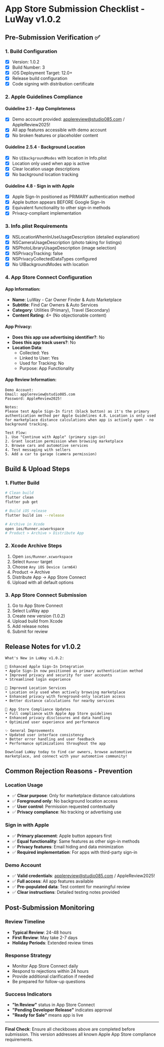 # App Store Submission Checklist - LuWay v1.0.2

## Pre-Submission Verification ✅

### 1. Build Configuration
- [x] Version: 1.0.2
- [x] Build Number: 3
- [x] iOS Deployment Target: 12.0+
- [x] Release build configuration
- [x] Code signing with distribution certificate

### 2. Apple Guidelines Compliance

#### Guideline 2.1 - App Completeness
- [x] Demo account provided: applereview@studio085.com / AppleReview2025!
- [x] All app features accessible with demo account
- [x] No broken features or placeholder content

#### Guideline 2.5.4 - Background Location
- [x] No `UIBackgroundModes` with location in Info.plist
- [x] Location only used when app is active
- [x] Clear location usage descriptions
- [x] No background location tracking

#### Guideline 4.8 - Sign in with Apple
- [x] Apple Sign-In positioned as PRIMARY authentication method
- [x] Apple button appears BEFORE Google Sign-In
- [x] Equivalent functionality to other sign-in methods
- [x] Privacy-compliant implementation

### 3. Info.plist Requirements
- [x] NSLocationWhenInUseUsageDescription (detailed explanation)
- [x] NSCameraUsageDescription (photo taking for listings)
- [x] NSPhotoLibraryUsageDescription (image selection)
- [x] NSPrivacyTracking: false
- [x] NSPrivacyCollectedDataTypes configured
- [x] No UIBackgroundModes with location

### 4. App Store Connect Configuration

#### App Information:
- **Name**: LuWay - Car Owner Finder & Auto Marketplace
- **Subtitle**: Find Car Owners & Auto Services
- **Category**: Utilities (Primary), Travel (Secondary)
- **Content Rating**: 4+ (No objectionable content)

#### App Privacy:
- **Does this app use advertising identifier?**: No
- **Does this app track users?**: No
- **Location Data**: 
  - Collected: Yes
  - Linked to User: Yes
  - Used for Tracking: No
  - Purpose: App Functionality

#### App Review Information:
```
Demo Account:
Email: applereview@studio085.com
Password: AppleReview2025!

Notes:
Please test Apple Sign-In first (black button) as it's the primary authentication method per Apple Guidelines 4.8. Location is only used for marketplace distance calculations when app is actively open - no background tracking.

Test Flow:
1. Use "Continue with Apple" (primary sign-in)
2. Grant location permission when browsing marketplace
3. Browse cars and automotive services
4. Test messaging with sellers
5. Add a car to garage (camera permission)
```

## Build & Upload Steps

### 1. Flutter Build
```bash
# Clean build
flutter clean
flutter pub get

# Build iOS release
flutter build ios --release

# Archive in Xcode
open ios/Runner.xcworkspace
# Product > Archive > Distribute App
```

### 2. Xcode Archive Steps
1. Open `ios/Runner.xcworkspace`
2. Select `Runner` target
3. Choose `Any iOS Device (arm64)`
4. Product → Archive
5. Distribute App → App Store Connect
6. Upload with all default options

### 3. App Store Connect Submission
1. Go to App Store Connect
2. Select LuWay app
3. Create new version (1.0.2)
4. Upload build from Xcode
5. Add release notes
6. Submit for review

## Release Notes for v1.0.2

```
What's New in LuWay v1.0.2:

🔐 Enhanced Apple Sign-In Integration
• Apple Sign-In now positioned as primary authentication method
• Improved privacy and security for user accounts
• Streamlined login experience

📍 Improved Location Services
• Location only used when actively browsing marketplace
• Enhanced privacy with foreground-only location access
• Better distance calculations for nearby services

🔧 App Store Compliance Updates
• Full compliance with Apple App Store guidelines
• Enhanced privacy disclosures and data handling
• Optimized user experience and performance

✨ General Improvements
• Updated user interface consistency
• Better error handling and user feedback
• Performance optimizations throughout the app

Download LuWay today to find car owners, browse automotive marketplace, and connect with your automotive community!
```

## Common Rejection Reasons - Prevention

### Location Usage
- ✅ **Clear purpose**: Only for marketplace distance calculations
- ✅ **Foreground only**: No background location access
- ✅ **User control**: Permission requested contextually
- ✅ **Privacy compliance**: No tracking or advertising use

### Sign in with Apple
- ✅ **Primary placement**: Apple button appears first
- ✅ **Equal functionality**: Same features as other sign-in methods
- ✅ **Privacy features**: Email hiding and data minimization
- ✅ **Required implementation**: For apps with third-party sign-in

### Demo Account
- ✅ **Valid credentials**: applereview@studio085.com / AppleReview2025!
- ✅ **Full access**: All app features available
- ✅ **Pre-populated data**: Test content for meaningful review
- ✅ **Clear instructions**: Detailed testing notes provided

## Post-Submission Monitoring

### Review Timeline
- **Typical Review**: 24-48 hours
- **First Review**: May take 2-7 days
- **Holiday Periods**: Extended review times

### Response Strategy
- Monitor App Store Connect daily
- Respond to rejections within 24 hours
- Provide additional clarification if needed
- Be prepared for follow-up questions

### Success Indicators
- **"In Review"** status in App Store Connect
- **"Pending Developer Release"** indicates approval
- **"Ready for Sale"** means app is live

---

**Final Check**: Ensure all checkboxes above are completed before submission. This version addresses all known Apple App Store compliance requirements.